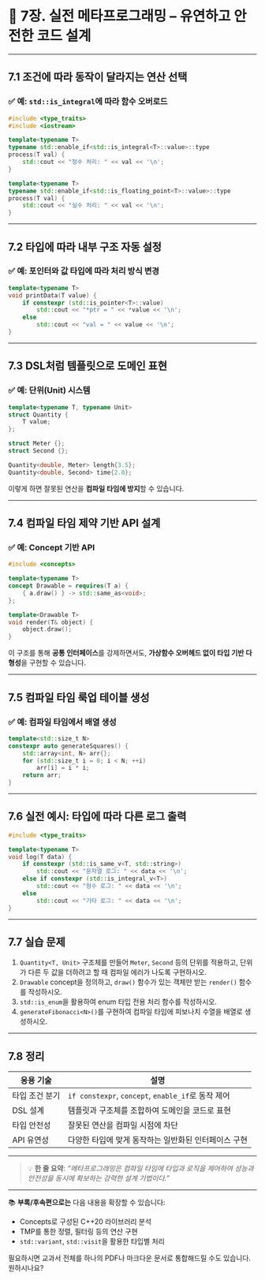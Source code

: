 # 📘 7장. 실전 메타프로그래밍 – 유연하고 안전한 코드 설계

---

## 7.1 조건에 따라 동작이 달라지는 연산 선택

### ✅ 예: `std::is_integral`에 따라 함수 오버로드

```cpp
#include <type_traits>
#include <iostream>

template<typename T>
typename std::enable_if<std::is_integral<T>::value>::type
process(T val) {
    std::cout << "정수 처리: " << val << '\n';
}

template<typename T>
typename std::enable_if<std::is_floating_point<T>::value>::type
process(T val) {
    std::cout << "실수 처리: " << val << '\n';
}
```

---

## 7.2 타입에 따라 내부 구조 자동 설정

### ✅ 예: 포인터와 값 타입에 따라 처리 방식 변경

```cpp
template<typename T>
void printData(T value) {
    if constexpr (std::is_pointer<T>::value)
        std::cout << "*ptr = " << *value << '\n';
    else
        std::cout << "val = " << value << '\n';
}
```

---

## 7.3 DSL처럼 템플릿으로 도메인 표현

### ✅ 예: 단위(Unit) 시스템

```cpp
template<typename T, typename Unit>
struct Quantity {
    T value;
};

struct Meter {};
struct Second {};

Quantity<double, Meter> length{3.5};
Quantity<double, Second> time{2.0};
```

이렇게 하면 잘못된 연산을 **컴파일 타임에 방지**할 수 있습니다.

---

## 7.4 컴파일 타임 제약 기반 API 설계

### ✅ 예: Concept 기반 API

```cpp
#include <concepts>

template<typename T>
concept Drawable = requires(T a) {
    { a.draw() } -> std::same_as<void>;
};

template<Drawable T>
void render(T& object) {
    object.draw();
}
```

이 구조를 통해 **공통 인터페이스**를 강제하면서도, **가상함수 오버헤드 없이 타입 기반 다형성**을 구현할 수 있습니다.

---

## 7.5 컴파일 타임 룩업 테이블 생성

### ✅ 예: 컴파일 타임에서 배열 생성

```cpp
template<std::size_t N>
constexpr auto generateSquares() {
    std::array<int, N> arr{};
    for (std::size_t i = 0; i < N; ++i)
        arr[i] = i * i;
    return arr;
}
```

---

## 7.6 실전 예시: 타입에 따라 다른 로그 출력

```cpp
#include <type_traits>

template<typename T>
void log(T data) {
    if constexpr (std::is_same_v<T, std::string>)
        std::cout << "문자열 로그: " << data << '\n';
    else if constexpr (std::is_integral_v<T>)
        std::cout << "정수 로그: " << data << '\n';
    else
        std::cout << "기타 로그: " << data << '\n';
}
```

---

## 7.7 실습 문제

1. `Quantity<T, Unit>` 구조체를 만들어 `Meter`, `Second` 등의 단위를 적용하고, 단위가 다른 두 값을 더하려고 할 때 컴파일 에러가 나도록 구현하시오.
2. `Drawable` concept을 정의하고, `draw()` 함수가 있는 객체만 받는 `render()` 함수를 작성하시오.
3. `std::is_enum`을 활용하여 enum 타입 전용 처리 함수를 작성하시오.
4. `generateFibonacci<N>()`를 구현하여 컴파일 타임에 피보나치 수열을 배열로 생성하시오.

---

## 7.8 정리

| 응용 기술    | 설명                                            |
| -------- | --------------------------------------------- |
| 타입 조건 분기 | `if constexpr`, `concept`, `enable_if`로 동작 제어 |
| DSL 설계   | 템플릿과 구조체를 조합하여 도메인을 코드로 표현                    |
| 타입 안전성   | 잘못된 연산을 컴파일 시점에 차단                            |
| API 유연성  | 다양한 타입에 맞게 동작하는 일반화된 인터페이스 구현                 |

---

> 💡 **한 줄 요약**:
> *“메타프로그래밍은 컴파일 타임에 타입과 로직을 제어하여 성능과 안전성을 동시에 확보하는 강력한 설계 기법이다.”*

---

📚 **부록/후속편으로는** 다음 내용을 확장할 수 있습니다:

* Concepts로 구성된 C++20 라이브러리 분석
* TMP를 통한 정렬, 필터링 등의 연산 구현
* `std::variant`, `std::visit`을 활용한 타입별 처리

필요하시면 교과서 전체를 하나의 PDF나 마크다운 문서로 통합해드릴 수도 있습니다. 원하시나요?
